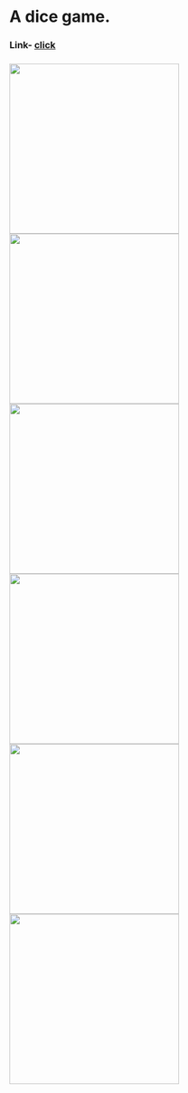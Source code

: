 # A dice game.

<h3>Link- <a href="https://ashish293.github.io/js-dice-game/">click</a><h3>

<img src="https://ashish293.github.io/js-dice-game/images/dice%20(1).png" height=300px>

<img src="https://ashish293.github.io/js-dice-game/images/dice%20(2).png" height=300px>
  
<img src="https://ashish293.github.io/js-dice-game/images/dice%20(3).png" height=300px>
  
<img src="https://ashish293.github.io/js-dice-game/images/dice%20(4).png" height=300px>
  
<img src="https://ashish293.github.io/js-dice-game/images/dice%20(5).png" height=300px>
  
<img src="https://ashish293.github.io/js-dice-game/images/dice%20(6).png" height=300px>

